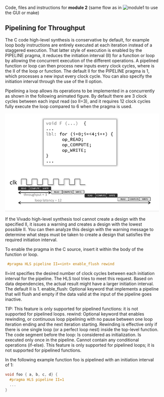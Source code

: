 Code, files and instructions for **module 2** (same flow as in ![module1](../module1_baseline) to use the GUI or make)

## Pipelining for Throughput
The C code high-level synthesis is conservative by default, for example loop body instructions are entirely executed at each iteration instead of a staggered execution.  That latter style of execution is enabled by the PIPELINE pragma, it reduces the initiation interval (II) for a function or loop by allowing the concurrent execution of the different operations.
A pipelined function or loop can then process new inputs every <N> clock cycles, where <N> is the II of the loop or function. The default II for the PIPELINE pragma is 1, which processes a new input every clock cycle. You can also specify the initiation interval through the use of the II option.

Pipelining a loop allows its operations to be implemented in a concurrently as shown in the following animated figure. By default there are 3 clock cycles between each input read (so II=3), and it requires 12 clock cycles fully execute the loop compared to 6 when the pragma is used.

![Pipeline](../images/anim_pipeline.gif)

If the Vivado high-level synthesis tool cannot create a design with the specified II, it issues a warning and creates a design with the lowest possible II.
You can then analyze this design with the warning message to determine what steps must be taken to create a design that satisfies the required initiation interval.

To enable the pragma in the C source, insert it within the body of the function or loop.
```cpp
 #pragma HLS pipeline II=<int> enable_flush rewind
```
II=int specifies the desired number of clock cycles between each  initiation interval for the pipeline. The HLS tool tries to meet this request. Based on data dependencies, the actual result might have a larger initiation interval. The default II is 1.
enable_flush: Optional keyword that implements a pipeline that will flush and empty if the data valid at the input of the pipeline goes inactive.

TIP: This feature is only supported for pipelined functions: it is not supported for pipelined loops.
    rewind: Optional keyword that enables rewinding, or continuous loop pipelining with no pause between one loop iteration ending and the next iteration starting. Rewinding is effective only if there is one single loop (or a perfect loop nest) inside the top-level function. The code segment before the loop:
        Is considered as initialization.
        Is executed only once in the pipeline.
        Cannot contain any conditional operations (if-else). This feature is only supported for pipelined loops; it is not supported for pipelined functions.



In the following example function foo is pipelined with an initiation interval of 1:
```cpp
void foo { a, b, c, d} {
  #pragma HLS pipeline II=1
  ...
}
```
